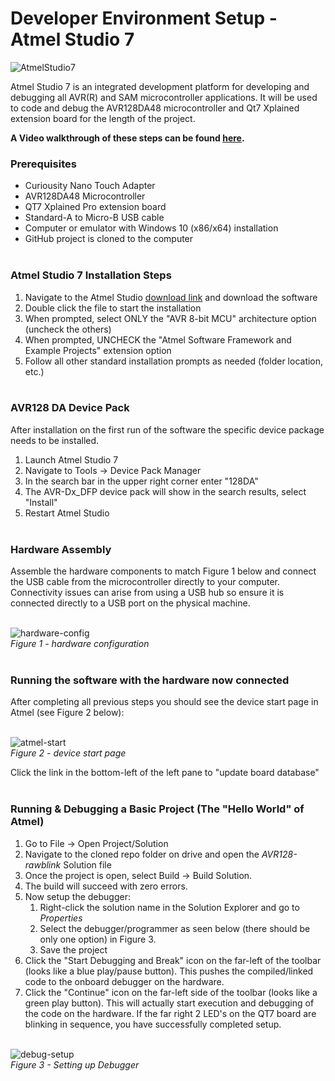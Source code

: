 # Developer Environment Setup - Atmel Studio 7

![AtmelStudio7](https://www.microchip.com/images/default-source/avr-support/atmel-studio-7/atmelstudio7__google_291x202-min.jpg?sfvrsn=c1ad339d_1)

Atmel Studio 7 is an integrated development platform for developing and debugging all AVR(R) and SAM microcontroller applications.  It will be used to code and debug the AVR128DA48 microcontroller and Qt7 Xplained extension board for the length of the project.

**A Video walkthrough of these steps can be found [here](https://drive.google.com/file/d/1tgBlZLX5sDQPm3unXJMnlFUaIS4k1C4Q/view?usp=sharing).**

### Prerequisites

  - Curiousity Nano Touch Adapter 
  - AVR128DA48 Microcontroller
  - QT7 Xplained Pro extension board
  - Standard-A to Micro-B USB cable
  - Computer or emulator with Windows 10 (x86/x64) installation
  - GitHub project is cloned to the computer </br></br>

### Atmel Studio 7 Installation Steps

 1.  Navigate to the Atmel Studio [download link](https://www.microchip.com/mplab/avr-support/atmel-studio-7) and download the software
 2.  Double click the file to start the installation
 3.  When prompted, select ONLY the "AVR 8-bit MCU" architecture option (uncheck the others)
 4.  When prompted, UNCHECK the "Atmel Software Framework and Example Projects" extension option
 5.  Follow all other standard installation prompts as needed (folder location, etc.) </br></br>
 
### AVR128 DA Device Pack

After installation on the first run of the software the specific device package needs to be installed.

1. Launch Atmel Studio 7
2. Navigate to Tools -> Device Pack Manager
3. In the search bar in the upper right corner enter "128DA"
4. The AVR-Dx_DFP device pack will show in the search results, select "Install"
5. Restart Atmel Studio </br></br>

### Hardware Assembly

Assemble the hardware components to match Figure 1 below and connect the USB cable from the microcontroller directly to your computer.  Connectivity issues can arise from using a USB hub so ensure it is connected directly to a USB port on the physical machine.</br></br>

![hardware-config](https://i.ibb.co/SnqR5Fy/board-config1.jpg) </br>
*Figure 1 - hardware configuration* </br></br>

### Running the software with the hardware now connected

After completing all previous steps you should see the device start page in Atmel (see Figure 2 below):</br></br>

![atmel-start](https://i.ibb.co/THy7908/atmel-start.jpg) </br>
*Figure 2 - device start page* 

Click the link in the bottom-left of the left pane to "update board database" </br></br>

### Running & Debugging a Basic Project (The "Hello World" of Atmel)

1.  Go to File -> Open Project/Solution
2.  Navigate to the cloned repo folder on drive and open the *AVR128-rawblink* Solution file
3.  Once the project is open, select Build -> Build Solution.  
4.  The build will succeed with zero errors.
5.  Now setup the debugger:
    1.  Right-click the solution name in the Solution Explorer and go to *Properties*
    2.  Select the debugger/programmer as seen below (there should be only one option) in Figure 3.
    3.  Save the project
6.  Click the "Start Debugging and Break" icon on the far-left of the toolbar (looks like a blue play/pause button).  This pushes the compiled/linked code to the onboard debugger on the hardware.
7.  Click the "Continue" icon on the far-left side of the toolbar (looks like a green play button).  This will actually start execution and debugging of the code on the hardware.  If the far right 2 LED's on the QT7 board are blinking in sequence, you have successfully completed setup. </br></br>

![debug-setup](https://i.ibb.co/WDZn091/debug-setup.jpg)</br>
*Figure 3 - Setting up Debugger*
 



